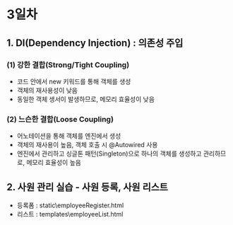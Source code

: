 # 3일차

## 1. DI(Dependency Injection) : 의존성 주입
### (1) 강한 결합(Strong/Tight Coupling)
- 코드 안에서 new 키워드를 통해 객체를 생성
- 객체의 재사용성이 낮음
- 동일한 객체 생서이 발생하므로, 메모리 효율성이 낮음

### (2) 느슨한 결합(Loose Coupling)
- 어노테이션을 통해 객체를 엔진에서 생성
- 객체의 재사용이 높음, 객체 호출 시 @Autowired 사용
- 엔진에서 관리하고 싱글톤 패턴(Singleton)으로 하나의 객체를 생성하고 관리하므로, 메모리 효율성이 높음

## 2. 사원 관리 실습 - 사원 등록, 사원 리스트
- 등록폼 : static\employeeRegister.html
- 리스트 : templates\employeeList.html